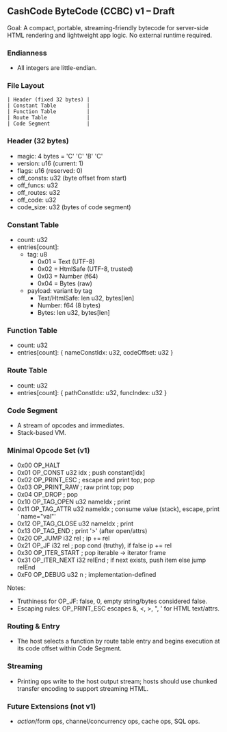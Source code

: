 ## CashCode ByteCode (CCBC) v1 – Draft

Goal: A compact, portable, streaming-friendly bytecode for server-side HTML rendering and lightweight app logic. No external runtime required.

### Endianness
- All integers are little-endian.

### File Layout
```
| Header (fixed 32 bytes) |
| Constant Table          |
| Function Table          |
| Route Table             |
| Code Segment            |
```

### Header (32 bytes)
- magic: 4 bytes = 'C' 'C' 'B' 'C'
- version: u16 (current: 1)
- flags: u16 (reserved: 0)
- off_consts: u32 (byte offset from start)
- off_funcs: u32
- off_routes: u32
- off_code: u32
- code_size: u32 (bytes of code segment)

### Constant Table
- count: u32
- entries[count]:
  - tag: u8
    - 0x01 = Text (UTF-8)
    - 0x02 = HtmlSafe (UTF-8, trusted)
    - 0x03 = Number (f64)
    - 0x04 = Bytes (raw)
  - payload: variant by tag
    - Text/HtmlSafe: len u32, bytes[len]
    - Number: f64 (8 bytes)
    - Bytes: len u32, bytes[len]

### Function Table
- count: u32
- entries[count]: { nameConstIdx: u32, codeOffset: u32 }

### Route Table
- count: u32
- entries[count]: { pathConstIdx: u32, funcIndex: u32 }

### Code Segment
- A stream of opcodes and immediates.
- Stack-based VM.

### Minimal Opcode Set (v1)
- 0x00 OP_HALT
- 0x01 OP_CONST u32 idx            ; push constant[idx]
- 0x02 OP_PRINT_ESC                ; escape and print top; pop
- 0x03 OP_PRINT_RAW                ; raw print top; pop
- 0x04 OP_DROP                     ; pop
- 0x10 OP_TAG_OPEN u32 nameIdx     ; print <name>
- 0x11 OP_TAG_ATTR u32 nameIdx     ; consume value (stack), escape, print ' name="val"'
- 0x12 OP_TAG_CLOSE u32 nameIdx    ; print </name>
- 0x13 OP_TAG_END                  ; print '>' (after open/attrs)
- 0x20 OP_JUMP i32 rel             ; ip += rel
- 0x21 OP_JF i32 rel               ; pop cond (truthy), if false ip += rel
- 0x30 OP_ITER_START               ; pop iterable -> iterator frame
- 0x31 OP_ITER_NEXT i32 relEnd     ; if next exists, push item else jump relEnd
- 0xF0 OP_DEBUG u32 n              ; implementation-defined

Notes:
- Truthiness for OP_JF: false, 0, empty string/bytes considered false.
- Escaping rules: OP_PRINT_ESC escapes &, <, >, ", ' for HTML text/attrs.

### Routing & Entry
- The host selects a function by route table entry and begins execution at its code offset within Code Segment.

### Streaming
- Printing ops write to the host output stream; hosts should use chunked transfer encoding to support streaming HTML.

### Future Extensions (not v1)
- $action/$form ops, channel/concurrency ops, cache ops, SQL ops.


